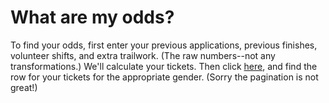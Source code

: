 # What are my odds?
To find your odds, first enter your previous applications, previous finishes, volunteer shifts, and extra trailwork. (The raw numbers--not any transformations.) We'll calculate your tickets. Then click [here](https://github.com/garretchristensen/RaceLottery2023/blob/main/odds.txt), and find the row for your tickets for the appropriate gender. (Sorry the pagination is not great!)
